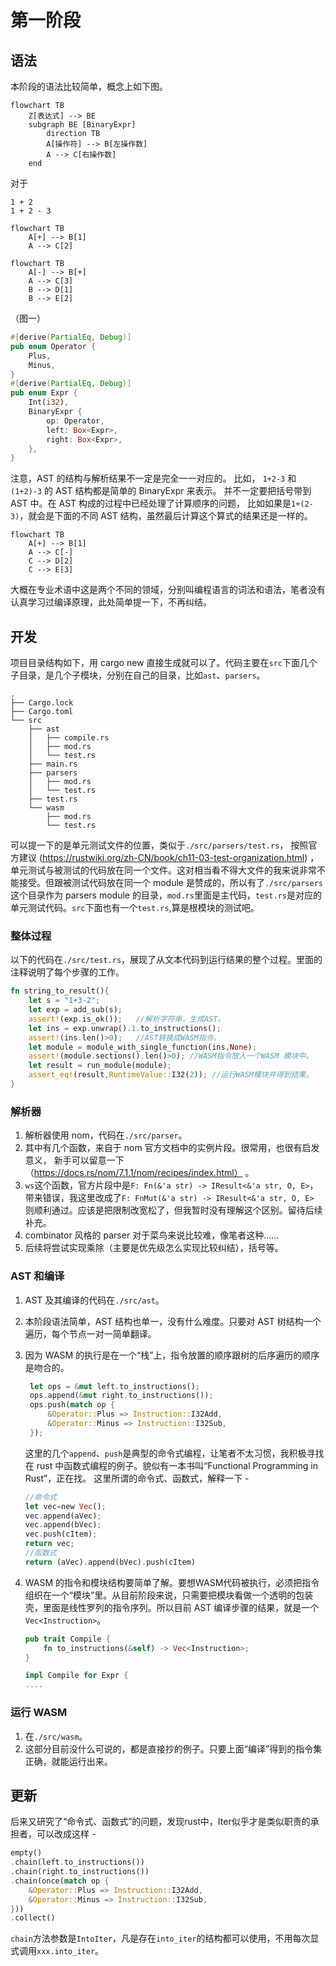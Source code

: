 # 第一阶段

## 语法

本阶段的语法比较简单，概念上如下图。

```mermaid
flowchart TB
    Z[表达式] --> BE
    subgraph BE [BinaryExpr]
        direction TB
        A[操作符] --> B[左操作数]
        A --> C[右操作数]
    end
```

对于

```
1 + 2
1 + 2 - 3
```

```mermaid
flowchart TB
    A[+] --> B[1]
    A --> C[2]
```

```mermaid
flowchart TB
    A[-] --> B[+]
    A --> C[3]
    B --> D[1]
    B --> E[2]
```

（图一）

```rust
#[derive(PartialEq, Debug)]
pub enum Operator {
    Plus,
    Minus,
}
#[derive(PartialEq, Debug)]
pub enum Expr {
    Int(i32),
    BinaryExpr {
        op: Operator,
        left: Box<Expr>,
        right: Box<Expr>,
    },
}
```

注意，AST 的结构与解析结果不一定是完全一一对应的。
比如， `1+2-3` 和 `(1+2)-3` 的 AST 结构都是简单的 BinaryExpr 来表示。
并不一定要把括号带到 AST 中。在 AST 构成的过程中已经处理了计算顺序的问题，
比如如果是`1+(2-3)`，就会是下面的不同 AST 结构，虽然最后计算这个算式的结果还是一样的。

```mermaid
flowchart TB
    A[+] --> B[1]
    A --> C[-]
    C --> D[2]
    C --> E[3]
```

大概在专业术语中这是两个不同的领域，分别叫编程语言的词法和语法，笔者没有认真学习过编译原理，此处简单提一下，不再纠结。

## 开发

项目目录结构如下，用 cargo new 直接生成就可以了。代码主要在`src`下面几个子目录，是几个子模块，分别在自己的目录，比如`ast`、`parsers`。

```tree
.
├── Cargo.lock
├── Cargo.toml
└── src
    ├── ast
    │   ├── compile.rs
    │   ├── mod.rs
    │   └── test.rs
    ├── main.rs
    ├── parsers
    │   ├── mod.rs
    │   └── test.rs
    ├── test.rs
    └── wasm
        ├── mod.rs
        └── test.rs
```

可以提一下的是单元测试文件的位置，类似于`./src/parsers/test.rs`，
按照官方建议 (https://rustwiki.org/zh-CN/book/ch11-03-test-organization.html) ，单元测试与被测试的代码放在同一个文件。这对相当看不得大文件的我来说非常不能接受。但跟被测试代码放在同一个 module 是赞成的，所以有了`./src/parsers`这个目录作为 parsers module 的目录，`mod.rs`里面是主代码，`test.rs`是对应的单元测试代码。`src`下面也有一个`test.rs`,算是根模块的测试吧。

### 整体过程

以下的代码在`./src/test.rs`，展现了从文本代码到运行结果的整个过程。里面的注释说明了每个步骤的工作。

```rust
fn string_to_result(){
    let s = "1+3-2";
    let exp = add_sub(s);
    assert!(exp.is_ok());   //解析字符串，生成AST。
    let ins = exp.unwrap().1.to_instructions();
    assert!(ins.len()>0);   //AST转换成WASM指令。
    let module = module_with_single_function(ins,None);
    assert!(module.sections().len()>0); //WASM指令放入一个WASM 模块中。
    let result = run_module(module);
    assert_eq!(result,RuntimeValue::I32(2)); //运行WASM模块并得到结果。
}
```

### 解析器

1. 解析器使用 nom，代码在`./src/parser`。
2. 其中有几个函数，来自于 nom 官方文档中的实例片段。很常用，也很有启发意义，
新手可以留意一下（https://docs.rs/nom/7.1.1/nom/recipes/index.html） 。
3. `ws`这个函数，官方片段中是`F: Fn(&'a str) -> IResult<&'a str, O, E>`，带来错误，我这里改成了`F: FnMut(&'a str) -> IResult<&'a str, O, E> `则顺利通过。应该是把限制改宽松了，但我暂时没有理解这个区别。留待后续补充。
4. combinator 风格的 parser 对于菜鸟来说比较难，像笔者这种……
5. 后续将尝试实现乘除（主要是优先级怎么实现比较纠结），括号等。

### AST 和编译

1. AST 及其编译的代码在`./src/ast`。
2. 本阶段语法简单，AST 结构也单一，没有什么难度。只要对 AST 树结构一个遍历，每个节点一对一简单翻译。

3. 因为 WASM 的执行是在一个“栈”上，指令放置的顺序跟树的后序遍历的顺序是吻合的。

   ```rust
    let ops = &mut left.to_instructions();
    ops.append(&mut right.to_instructions());
    ops.push(match op {
        &Operator::Plus => Instruction::I32Add,
        &Operator::Minus => Instruction::I32Sub,
    });
   ```

    这里的几个`append`、`push`是典型的命令式编程，让笔者不太习惯，我积极寻找在 rust 中函数式编程的例子。貌似有一本书叫“Functional Programming in Rust”，正在找。
这里所谓的命令式、函数式，解释一下 - 
   ```rust
   //命令式
   let vec=new Vec();
   vec.append(aVec);
   vec.append(bVec);
   vec.push(cItem);
   return vec;
   //函数式
   return (aVec).append(bVec).push(cItem)
   ```

3. WASM 的指令和模块结构要简单了解。要想WASM代码被执行，必须把指令组织在一个“模块”里。从目前阶段来说，只需要把模块看做一个透明的包装壳，里面是线性罗列的指令序列。所以目前 AST 编译步骤的结果，就是一个`Vec<Instruction>`。
    ```rust
    pub trait Compile {
        fn to_instructions(&self) -> Vec<Instruction>;
    }

    impl Compile for Expr {
    ....
    ```

### 运行 WASM

1. 在`./src/wasm`。
2. 这部分目前没什么可说的，都是直接抄的例子。只要上面“编译”得到的指令集正确，就能运行出来。


## 更新

后来又研究了“命令式、函数式”的问题，发现rust中，Iter似乎才是类似职责的承担者，可以改成这样 - 
```rust
empty()
.chain(left.to_instructions())
.chain(right.to_instructions())
.chain(once(match op {
    &Operator::Plus => Instruction::I32Add,
    &Operator::Minus => Instruction::I32Sub,
}))
.collect()
```
`chain`方法参数是`IntoIter`，凡是存在`into_iter`的结构都可以使用，不用每次显式调用`xxx.into_iter`。